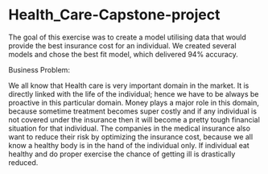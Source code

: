 # Health_Care-Capstone-project
The goal of this exercise was to create a model utilising data that would provide the best insurance cost for an individual. We created several models and chose the best fit model, which delivered 94% accuracy.

Business Problem:

We all know that Health care is very important domain in the market. It is directly linked with the life of the individual; hence we have to be always be proactive in this particular domain. 
Money plays a major role in this domain, because sometime treatment becomes super costly and if any individual is not covered under the insurance then it will become a pretty tough financial situation for that 
individual. The companies in the medical insurance also want to reduce their risk by optimizing the insurance cost, because we all know a healthy body is in the hand of the individual only. If individual 
eat healthy and do proper exercise the chance of getting ill is drastically reduced.


